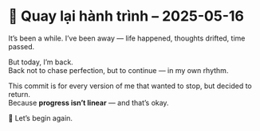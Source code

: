 # 🔄 Quay lại hành trình – 2025-05-16

It’s been a while. I’ve been away — life happened, thoughts drifted, time passed.

But today, I’m back.  
Back not to chase perfection, but to continue — in my own rhythm.

This commit is for every version of me that wanted to stop, but decided to return.  
Because **progress isn’t linear** — and that’s okay.

🌱 Let’s begin again.
